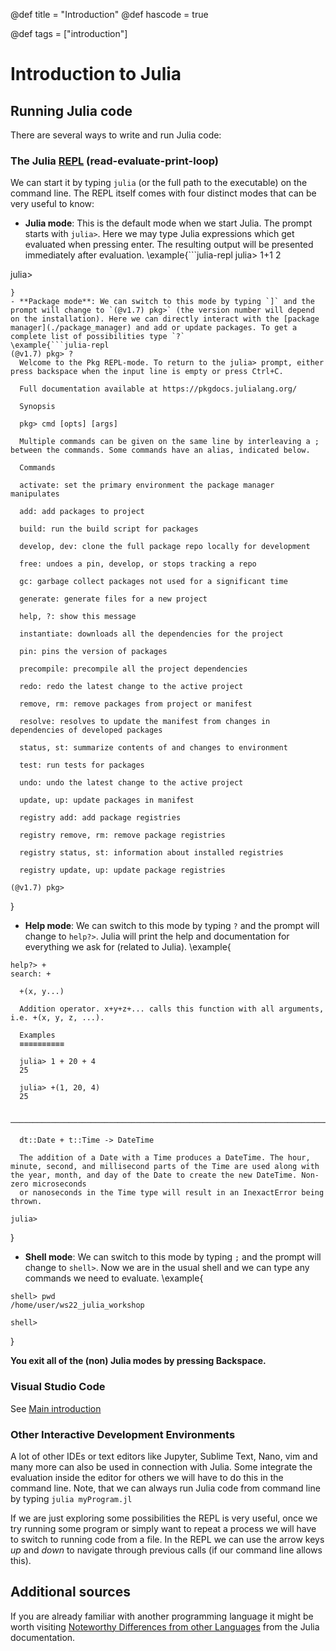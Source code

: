 @def title = "Introduction"
@def hascode = true

@def tags = ["introduction"]

# Introduction to Julia 

## Running Julia code

There are several ways to write and run Julia code:

### The Julia [REPL](https://docs.julialang.org/en/v1/stdlib/REPL/) (read-evaluate-print-loop)

We can start it by typing `julia` (or the full path to the executable) on the command line. The REPL itself comes with four distinct modes that can be very useful to know:
- **Julia mode**: This is the default mode when we start Julia. The prompt starts with `julia>`. Here we may type Julia expressions which get evaluated when pressing enter. The resulting output will be presented immediately after evaluation.
\example{```julia-repl
julia> 1+1
2

julia> 
```
}
- **Package mode**: We can switch to this mode by typing `]` and the prompt will change to `(@v1.7) pkg>` (the version number will depend on the installation). Here we can directly interact with the [package manager](./package_manager) and add or update packages. To get a complete list of possibilities type `?`
\example{```julia-repl
(@v1.7) pkg> ?
  Welcome to the Pkg REPL-mode. To return to the julia> prompt, either press backspace when the input line is empty or press Ctrl+C.

  Full documentation available at https://pkgdocs.julialang.org/

  Synopsis

  pkg> cmd [opts] [args]

  Multiple commands can be given on the same line by interleaving a ; between the commands. Some commands have an alias, indicated below.

  Commands

  activate: set the primary environment the package manager manipulates

  add: add packages to project

  build: run the build script for packages

  develop, dev: clone the full package repo locally for development

  free: undoes a pin, develop, or stops tracking a repo

  gc: garbage collect packages not used for a significant time

  generate: generate files for a new project

  help, ?: show this message

  instantiate: downloads all the dependencies for the project

  pin: pins the version of packages

  precompile: precompile all the project dependencies

  redo: redo the latest change to the active project

  remove, rm: remove packages from project or manifest

  resolve: resolves to update the manifest from changes in dependencies of developed packages

  status, st: summarize contents of and changes to environment

  test: run tests for packages

  undo: undo the latest change to the active project

  update, up: update packages in manifest

  registry add: add package registries

  registry remove, rm: remove package registries

  registry status, st: information about installed registries

  registry update, up: update package registries

(@v1.7) pkg> 
```
}
- **Help mode**: We can switch to this mode by typing `?` and the prompt will change to `help?>`. Julia will print the help and documentation for everything we ask for (related to Julia).
\example{
```julia-repl
help?> +
search: +

  +(x, y...)

  Addition operator. x+y+z+... calls this function with all arguments, i.e. +(x, y, z, ...).

  Examples
  ≡≡≡≡≡≡≡≡≡≡

  julia> 1 + 20 + 4
  25
  
  julia> +(1, 20, 4)
  25

  ──────────────────────────────────────────────────────────────────────────────────────────────────────────────────────────────────────────────────────────────────────────────────────────────────────────────────────────────

  dt::Date + t::Time -> DateTime

  The addition of a Date with a Time produces a DateTime. The hour, minute, second, and millisecond parts of the Time are used along with the year, month, and day of the Date to create the new DateTime. Non-zero microseconds
  or nanoseconds in the Time type will result in an InexactError being thrown.

julia>
```
}
- **Shell mode**: We can switch to this mode by typing `;` and the prompt will change to `shell>`. Now we are in the usual shell and we can type any commands we need to evaluate.
\example{
```
shell> pwd
/home/user/ws22_julia_workshop

shell>
```
}

**You exit all of the (non) Julia modes by pressing Backspace.**

### Visual Studio Code 
See [Main introduction](../../index.html#julia_and_vscode)

### Other Interactive Development Environments 
A lot of other IDEs or text editors like Jupyter, Sublime Text, Nano, vim and many more can also be used in connection with Julia. Some integrate the evaluation inside the editor for others we will have to do this in the command line. Note, that we can always run Julia code from command line by typing `julia myProgram.jl`

If we are just exploring some possibilities the REPL is very useful, once we try running some program or simply want to repeat a process we will have to switch to running code from a file. In the REPL we can use the arrow keys *up* and *down* to navigate through previous calls (if our command line allows this).

## Additional sources

If you are already familiar with another programming language it might be worth visiting [Noteworthy Differences from other Languages](https://docs.julialang.org/en/v1/manual/noteworthy-differences/) from the Julia documentation. 

